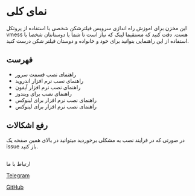 &rlm;
#  نمای کلی

این مخزن برای اموزش راه اندازی سرویس فیلترشکن شخصی با استفاده از پروتکل vmess هست. دقت کنید که مستقیما لینک که نیاز است تا شما یا دوستانتان شخصا با استفاده از این راهنمایی بنوانید برای خود و خانواده و دوستان فیلتر شکن درست کنید. 

## فهرست

* راهنمای نصب قسمت سرور
* راهنمای نصب نرم افزار اندروید
* راهنمای نصب نرم افزار آیفون
* راهنمای نصب برای ویندوز
* راهنمای نصب نرم افزار برای لینوکس
* راهنمای نصب نرم افزار برای لینوکس


## رفع اشکالات

در صورتی که در فرایند نصب به مشکلی برخوردید میتوانید در بالای همین صفحه یک issue باز کنید.

##
ارتباط با ما

[Telegram](https://t.me/freeNet4Iran)

[GitHub](https://github.com/freeNet4Iran/simple_v2ray_setup)

&rlm;

